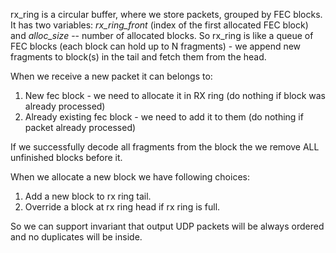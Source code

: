 rx_ring is a circular buffer, where we store packets, grouped by FEC blocks. It has two variables: *rx_ring_front* (index of the first allocated FEC block) and *alloc_size* -- number of allocated blocks. So rx_ring is like a queue of FEC blocks (each block can hold up to N fragments) - we append new fragments to block(s) in the tail and fetch them from the head.  


When we receive a new packet it can belongs to:
1. New fec block - we need to allocate it in RX ring (do nothing if block was already processed)
2. Already existing fec block - we need to add it to them (do nothing if packet already processed)

If we successfully decode all fragments from the block the we remove ALL unfinished blocks before it.

When we allocate a new block we have following choices:
1. Add a new block to rx ring tail.
2. Override a block at rx ring head if rx ring is full.

So we can support invariant that output UDP packets will be always ordered and no duplicates will be inside.